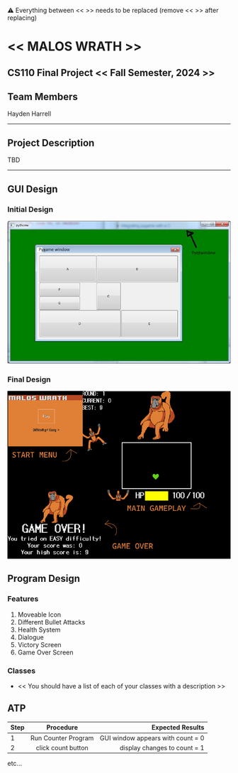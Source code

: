 
:warning: Everything between << >> needs to be replaced (remove << >> after replacing)

# << MALOS WRATH >>
## CS110 Final Project  << Fall Semester, 2024 >>

## Team Members

Hayden Harrell

***

## Project Description

TBD

***    

## GUI Design

### Initial Design

![initial gui](assets/gui.jpg)

### Final Design

![final gui](assets/finalgui.jpg)

## Program Design

### Features
1. Moveable Icon
2. Different Bullet Attacks
3. Health System
4. Dialogue
5. Victory Screen
6. Game Over Screen

### Classes

- << You should have a list of each of your classes with a description >>

## ATP

| Step                 |Procedure             |Expected Results                   |
|----------------------|:--------------------:|----------------------------------:|
|  1                   | Run Counter Program  |GUI window appears with count = 0  |
|  2                   | click count button   | display changes to count = 1      |
etc...
